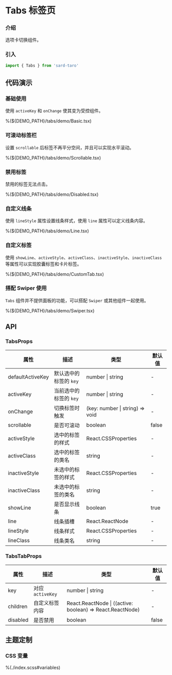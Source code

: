 # Tabs 标签页

### 介绍

选项卡切换组件。

### 引入

```ts
import { Tabs } from 'sard-taro'
```

## 代码演示

### 基础使用

使用 `activeKey` 和 `onChange` 使其变为受控组件。

%(${DEMO_PATH}/tabs/demo/Basic.tsx)

### 可滚动标签栏

设置 `scrollable` 后标签不再平分空间，并且可以实现水平滚动。

%(${DEMO_PATH}/tabs/demo/Scrollable.tsx)

### 禁用标签

禁用的标签无法点击。

%(${DEMO_PATH}/tabs/demo/Disabled.tsx)

### 自定义线条

使用 `lineStyle` 属性设置线条样式，使用 `line` 属性可以定义线条内容。

%(${DEMO_PATH}/tabs/demo/Line.tsx)

### 自定义标签

使用 `showLine`、`activeStyle`、`activeClass`、`inactiveStyle`、`inactiveClass` 等属性可以实现胶囊标签和卡片标签。

%(${DEMO_PATH}/tabs/demo/CustomTab.tsx)

### 搭配 Swiper 使用

`Tabs` 组件并不提供面板的功能，可以搭配 `Swiper` 或其他组件一起使用。

%(${DEMO_PATH}/tabs/demo/Swiper.tsx)

## API

### TabsProps

| 属性             | 描述                   | 类型                            | 默认值 |
| ---------------- | ---------------------- | ------------------------------- | ------ |
| defaultActiveKey | 默认选中的标签的 `key` | number \| string                | -      |
| activeKey        | 当前选中的标签的 `key` | number \| string                | -      |
| onChange         | 切换标签时触发         | (key: number \| string) => void | -      |
| scrollable       | 是否可滚动             | boolean                         | false  |
| activeStyle      | 选中的标签的样式       | React.CSSProperties             | -      |
| activeClass      | 选中的标签的类名       | string                          | -      |
| inactiveStyle    | 未选中的标签的样式     | React.CSSProperties             | -      |
| inactiveClass    | 未选中的标签的类名     | string                          | -      |
| showLine         | 是否显示线条           | boolean                         | true   |
| line             | 线条插槽               | React.ReactNode                 | -      |
| lineStyle        | 线条样式               | React.CSSProperties             | -      |
| lineClass        | 线条类名               | string                          | -      |

### TabsTabProps

| 属性     | 描述             | 类型                                                      | 默认值 |
| -------- | ---------------- | --------------------------------------------------------- | ------ |
| key      | 对应 `activeKey` | number \| string                                          | -      |
| children | 自定义标签内容   | React.ReactNode \| ((active: boolean) => React.ReactNode) | -      |
| disabled | 是否禁用         | boolean                                                   | false  |

## 主题定制

### CSS 变量

%(./index.scss#variables)
